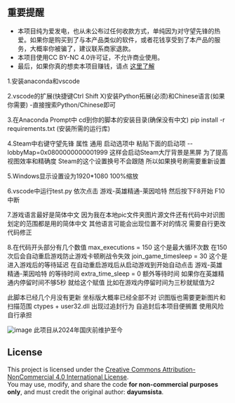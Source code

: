 ## 重要提醒
- 本项目纯为爱发电，也从未公布过任何收款方式，单纯因为对守望先锋的热爱。如果你是购买到了与本产品类似的软件，或者花钱享受到了本产品的服务，大概率你被骗了，建议联系商家退款。
- 本项目使用CC BY-NC 4.0许可证，不允许商业使用。
- 最后，如果你真的想卖本项目赚钱，请点 [这里了解](https://www.baidu.com/s?wd=%E5%AD%A4%E5%84%BF%E6%80%8E%E4%B9%88%E5%8A%9E%E6%88%B7%E5%8F%A3%E6%9C%AC)


1.安装anaconda和vscode

2.vscode的扩展(快捷键Ctrl Shift X)安装Python拓展(必须)和Chinese语言(如果你需要)
-直接搜索Python/Chinese即可

3.在Anaconda Prompt中 cd到你的脚本的安装目录(确保没有中文)
pip install -r requirements.txt (安装所需的运行库)

4.Steam中右键守望先锋 属性 通用 启动选项中 粘贴下面的启动项
--lobbyMap=0x0800000000001999
这样会启动Steam大厅背景是黑屏 为了提高视图效率和精确度
Steam的这个设置换号不会跟随 所以如果换号刷需要重新设置

5.Windows显示设置设为1920*1080 100%缩放

6.vscode中运行test.py
依次点击 游戏-英雄精通-莱因哈特 然后按下F8开始 F10中断

7.游戏语言最好是简体中文 因为我在本地pic文件夹图片源文件还有代码中对识图划定的范围都是用的简体中文 其他语言可能会出现位置不对的情况 需要自行更改代码修正

8.在代码开头部分有几个数值
max_executions = 150 这个是最大循环次数 在150次后会自动重启游戏防止游戏卡顿刷战令失效
join_game_timesleep = 30 这个是进入游戏后的等待延迟 在自动重启游戏后从启动游戏到开始自动点击 游戏-英雄精通-莱因哈特 的等待时间
extra_time_sleep = 0 额外等待时间 如果你在英雄精通内停留时间不够5秒 就给这个赋值 比如在游戏内停留时间为三秒就赋值为2


此脚本已经几个月没有更新 坐标版大概率已经全部不对 识图版也需要更新图片和扫描范围
ctypes + user32.dll 出现过追封行为 自追封后本项目便搁置
使用风险自行承担

![image](https://github.com/user-attachments/assets/5d521c8f-5416-4d33-b7ed-5d9087538ac4)
此项目从2024年国庆前维护至今

## License

This project is licensed under the [Creative Commons Attribution-NonCommercial 4.0 International License](https://creativecommons.org/licenses/by-nc/4.0/).  
You may use, modify, and share the code **for non-commercial purposes only**, and must credit the original author: **dayumsista**.
